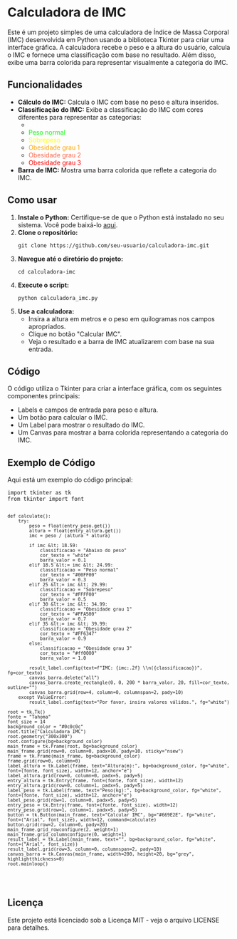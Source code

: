 <!DOCTYPE html>
<html lang="pt-BR">
<head>
    <meta charset="UTF-8">
    <meta name="viewport" content="width=device-width, initial-scale=1.0">
</head>
<body>

<h1>Calculadora de IMC</h1>
<p>Este é um projeto simples de uma calculadora de Índice de Massa Corporal (IMC) desenvolvida em Python usando a biblioteca Tkinter para criar uma interface gráfica. A calculadora recebe o peso e a altura do usuário, calcula o IMC e fornece uma classificação com base no resultado. Além disso, exibe uma barra colorida para representar visualmente a categoria do IMC.</p>

<h2>Funcionalidades</h2>
<ul>
    <li><strong>Cálculo do IMC:</strong> Calcula o IMC com base no peso e altura inseridos.</li>
    <li><strong>Classificação do IMC:</strong> Exibe a classificação do IMC com cores diferentes para representar as categorias:
        <ul>
            <li><span style="color:white;">Abaixo do peso</span></li>
            <li><span style="color:#00FF00;">Peso normal</span></li>
            <li><span style="color:#FFFF00;">Sobrepeso</span></li>
            <li><span style="color:#FFA500;">Obesidade grau 1</span></li>
            <li><span style="color:#FF6347;">Obesidade grau 2</span></li>
            <li><span style="color:#ff0000;">Obesidade grau 3</span></li>
        </ul>
    </li>
    <li><strong>Barra de IMC:</strong> Mostra uma barra colorida que reflete a categoria do IMC.</li>
</ul>

<h2>Como usar</h2>
<ol>
    <li><strong>Instale o Python:</strong> Certifique-se de que o Python está instalado no seu sistema. Você pode baixá-lo <a href="https://www.python.org/downloads/" target="_blank">aqui</a>.</li>
    <li><strong>Clone o repositório:</strong>
        <pre><code>git clone https://github.com/seu-usuario/calculadora-imc.git</code></pre>
    </li>
    <li><strong>Navegue até o diretório do projeto:</strong>
        <pre><code>cd calculadora-imc</code></pre>
    </li>
    <li><strong>Execute o script:</strong>
        <pre><code>python calculadora_imc.py</code></pre>
    </li>
    <li><strong>Use a calculadora:</strong> 
        <ul>
            <li>Insira a altura em metros e o peso em quilogramas nos campos apropriados.</li>
            <li>Clique no botão "Calcular IMC".</li>
            <li>Veja o resultado e a barra de IMC atualizarem com base na sua entrada.</li>
        </ul>
    </li>
</ol>

<h2>Código</h2>
<p>O código utiliza o Tkinter para criar a interface gráfica, com os seguintes componentes principais:</p>
<ul>
    <li>Labels e campos de entrada para peso e altura.</li>
    <li>Um botão para calcular o IMC.</li>
    <li>Um Label para mostrar o resultado do IMC.</li>
    <li>Um Canvas para mostrar a barra colorida representando a categoria do IMC.</li>
</ul>

<h2>Exemplo de Código</h2>
<p>Aqui está um exemplo do código principal:</p>
<pre class="code-example">
<code>import tkinter as tk
from tkinter import font
		
	def calculate():
		try:
			peso = float(entry_peso.get())
			altura = float(entry_altura.get())
			imc = peso / (altura * altura)
			
			if imc &lt; 18.59:
				classificacao = "Abaixo do peso"
				cor_texto = "white"
				barra_valor = 0.1
			elif 18.5 &lt;= imc &lt; 24.99:
				classificacao = "Peso normal"
				cor_texto = "#00FF00"
				barra_valor = 0.3
			elif 25 &lt;= imc &lt; 29.99:
				classificacao = "Sobrepeso"
				cor_texto = "#FFFF00"
				barra_valor = 0.5
			elif 30 &lt;= imc &lt; 34.99:
				classificacao = "Obesidade grau 1"
				cor_texto = "#FFA500"
				barra_valor = 0.7
			elif 35 &lt;= imc &lt; 39.99:
				classificacao = "Obesidade grau 2"
				cor_texto = "#FF6347"
				barra_valor = 0.9
			else:
				classificacao = "Obesidade grau 3"
				cor_texto = "#ff0000"
				barra_valor = 1.0
			
			result_label.config(text=f"IMC: {imc:.2f} \\n({classificacao})", fg=cor_texto)
			canvas_barra.delete("all")
			canvas_barra.create_rectangle(0, 0, 200 * barra_valor, 20, fill=cor_texto, outline="")
			canvas_barra.grid(row=4, column=0, columnspan=2, pady=10)
		except ValueError:
			result_label.config(text="Por favor, insira valores válidos.", fg="white")
	
	root = tk.Tk()
	fonte = "Tahoma"
	font_size = 14
	background_color = "#0c0c0c"
	root.title("Calculadora IMC")
	root.geometry("300x300")
	root.configure(bg=background_color)
	main_frame = tk.Frame(root, bg=background_color)
	main_frame.grid(row=0, column=0, padx=10, pady=10, sticky="nsew")
	frame = tk.Frame(main_frame, bg=background_color)
	frame.grid(row=0, column=0)
	label_altura = tk.Label(frame, text="Altura(m):", bg=background_color, fg="white", font=(fonte, font_size), width=12, anchor="e")
	label_altura.grid(row=0, column=0, padx=5, pady=5)
	entry_altura = tk.Entry(frame, font=(fonte, font_size), width=12)
	entry_altura.grid(row=0, column=1, padx=5, pady=5)
	label_peso = tk.Label(frame, text="Peso(kg):", bg=background_color, fg="white", font=(fonte, font_size), width=12, anchor="e")
	label_peso.grid(row=1, column=0, padx=5, pady=5)
	entry_peso = tk.Entry(frame, font=(fonte, font_size), width=12)
	entry_peso.grid(row=1, column=1, padx=5, pady=5)
	button = tk.Button(main_frame, text="Calcular IMC", bg="#669E2E", fg="white", font=("Arial", font_size), width=12, command=calculate)
	button.grid(row=2, column=0, pady=20)
	main_frame.grid_rowconfigure(2, weight=1)
	main_frame.grid_columnconfigure(0, weight=1)
	result_label = tk.Label(main_frame, text="", bg=background_color, fg="white", font=("Arial", font_size))
	result_label.grid(row=3, column=0, columnspan=2, pady=10)
	canvas_barra = tk.Canvas(main_frame, width=200, height=20, bg="grey", highlightthickness=0)
	root.mainloop()
</code></pre>

<h2>Licença</h2>
<p>Este projeto está licenciado sob a Licença MIT - veja o arquivo LICENSE para detalhes.</p>

</body>
</html>
